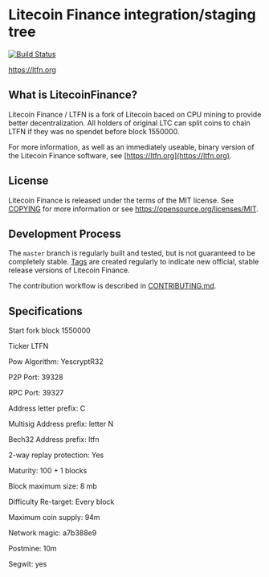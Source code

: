Litecoin Finance integration/staging tree
=====================================

[![Build Status](https://travis-ci.org/litecoinfinance/litecoinfinance.svg?branch=master)](https://travis-ci.org/litecoinfinance/litecoinfinance)

https://ltfn.org

What is LitecoinFinance?
----------------

Litecoin Finance / LTFN is a fork of Litecoin baced on CPU mining to provide better decentralization.
All holders of original LTC can split coins to chain LTFN if they was no spendet before block 1550000.

For more information, as well as an immediately useable, binary version of
the Litecoin Finance software, see [https://ltfn.org](https://ltfn.org).

License
-------

Litecoin Finance is released under the terms of the MIT license. See [COPYING](COPYING) for more
information or see https://opensource.org/licenses/MIT.

Development Process
-------------------

The `master` branch is regularly built and tested, but is not guaranteed to be
completely stable. [Tags](https://github.com/litecoinfinance/litecoinfinance/tags) are created
regularly to indicate new official, stable release versions of Litecoin Finance.

The contribution workflow is described in [CONTRIBUTING.md](CONTRIBUTING.md).

Specifications
--------------
Start fork block 1550000

Ticker LTFN

Pow Algorithm: YescryptR32

P2P Port: 39328

RPC Port: 39327

Address letter prefix: C

Multisig Address prefix: letter N

Bech32 Address prefix: ltfn

2-way replay protection: Yes

Maturity: 100 + 1 blocks

Block maximum size: 8 mb

Difficulty Re-target: Every block

Maximum coin supply: 94m

Network magic: a7b388e9

Postmine: 10m

Segwit: yes
